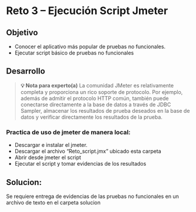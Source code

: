 # Reto 3 – Ejecución Script Jmeter

## Objetivo
- Conocer el aplicativo más popular de pruebas no funcionales.
- Ejecutar script básico de pruebas no funcionales

## Desarrollo

>**💡 Nota para experto(a)**
>  La comunidad JMeter es relativamente completa y proporciona un rico soporte de protocolo. Por ejemplo, además de admitir el protocolo HTTP común, también puede conectarse directamente a la base de datos a través de JDBC Sampler, almacenar los resultados de prueba deseados en la base de datos y verificar directamente los resultados de la prueba.

### Practica de uso de jmeter de manera local:
-	Descargar e instalar el jmeter.
-	Descargar el archivo “Reto_script.jmx” ubicado esta carpeta
-	Abrir desde jmeter el script
-	Ejecutar el script y tomar evidencias de los resultados

## Solucion:
Se requiere entrega de evidencias de las pruebas no funcionales en un archivo de texto en el carpeta solucion
